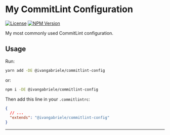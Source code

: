 # My CommitLint Configuration

[![License][img-license]][lnk-license] [![NPM Version][img-npm]][lnk-npm]

My most commonly used CommitLint configuration.

## Usage

Run:

```sh
yarn add -DE @ivangabriele/commitlint-config
```

or:

```sh
npm i -DE @ivangabriele/commitlint-config
```

Then add this line in your `.commitlintrc`:

```json
{
  // ...
  "extends": "@ivangabriele/commitlint-config"
}
```

---

[img-license]: https://img.shields.io/github/license/ivangabriele/commitlint-config?style=flat-square
[img-npm]: https://img.shields.io/npm/v/@ivangabriele/commitlint-config?style=flat-square
[lnk-license]: https://github.com/ivangabriele/commitlint-config/blob/main/LICENSE
[lnk-npm]: https://www.npmjs.com/package/@ivangabriele/commitlint-config
